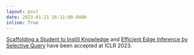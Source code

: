 ```yaml
---
layout: post
date: 2023-01-21 16:11:00-0400
inline: True
---
```


[Scaffolding a Student to Instill Knowledge](https://openreview.net/pdf?id=N4K5ck-BTT) and [Efficient Edge Inference by Selective Query](https://openreview.net/forum?id=jpR98ZdIm2q) have been accepted at ICLR 2023.

